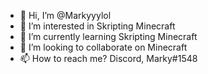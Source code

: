 - 👋 Hi, I’m @Markyyylol
- 👀 I’m interested in Skripting Minecraft
- 🌱 I’m currently learning Skripting Minecraft
- 💞️ I’m looking to collaborate on Minecraft
- 📫 How to reach me? Discord, Marky#1548
